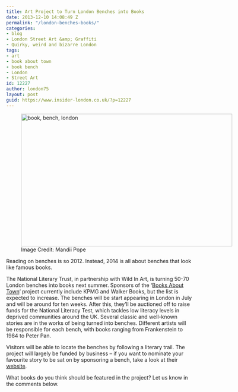 ```yaml
---
title: Art Project to Turn London Benches into Books
date: 2013-12-10 14:08:49 Z
permalink: "/london-benches-books/"
categories:
- blog
- London Street Art &amp; Graffiti
- Quirky, weird and bizarre London
tags:
- art
- book about town
- book bench
- London
- Street Art
id: 12227
author: london75
layout: post
guid: https://www.insider-london.co.uk/?p=12227
---
```


<figure style="width: 569px" class="wp-caption aligncenter"><img class="  " title="book bench" alt="book, bench, london" src="http://imageshack.com/a/img560/9451/mvw7.png" width="569" height="357" /><figcaption class="wp-caption-text">Image Credit: Mandii Pope</figcaption></figure> 

<p dir="ltr">
  Reading on benches is so 2012. Instead, 2014 is all about benches that look like famous books.
</p>

<p dir="ltr">
  The National Literary Trust, in partnership with Wild In Art, is turning 50-70 London benches into books next summer. Sponsors of the &#8216;<a href="http://www.literacytrust.org.uk/support/corporate/book_benches" target="_blank">Books About Town</a>&#8216; project currently include KPMG and Walker Books, but the list is expected to increase. The benches will be start appearing in London in July and will be around for ten weeks. After this, they&#8217;ll be auctioned off to raise funds for the National Literacy Test, which tackles low literacy levels in deprived communities around the UK. Several classic and well-known stories are in the works of being turned into benches. Different artists will be responsible for each bench, with books ranging from Frankenstein to 1984 to Peter Pan.
</p>

<p dir="ltr">
  Visitors will be able to locate the benches by following a literary trail. The project will largely be funded by business – if you want to nominate your favourite story to be sat on by sponsoring a bench, take a look at their <a href="http://www.literacytrust.org.uk/support/corporate/book_benches">website</a>.
</p>

<p dir="ltr">
  What books do you think should be featured in the project? Let us know in the comments below.
</p>

&nbsp;